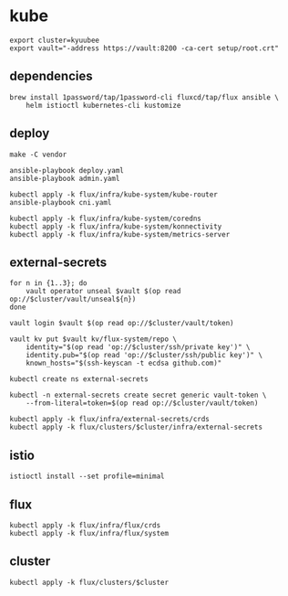# kube

    export cluster=kyuubee
    export vault="-address https://vault:8200 -ca-cert setup/root.crt"

## dependencies

    brew install 1password/tap/1password-cli fluxcd/tap/flux ansible \
        helm istioctl kubernetes-cli kustomize

## deploy

    make -C vendor

    ansible-playbook deploy.yaml
    ansible-playbook admin.yaml

    kubectl apply -k flux/infra/kube-system/kube-router
    ansible-playbook cni.yaml

    kubectl apply -k flux/infra/kube-system/coredns
    kubectl apply -k flux/infra/kube-system/konnectivity
    kubectl apply -k flux/infra/kube-system/metrics-server

## external-secrets

    for n in {1..3}; do
        vault operator unseal $vault $(op read op://$cluster/vault/unseal${n})
    done

    vault login $vault $(op read op://$cluster/vault/token)

    vault kv put $vault kv/flux-system/repo \
        identity="$(op read 'op://$cluster/ssh/private key')" \
        identity.pub="$(op read 'op://$cluster/ssh/public key')" \
        known_hosts="$(ssh-keyscan -t ecdsa github.com)"

    kubectl create ns external-secrets

    kubectl -n external-secrets create secret generic vault-token \
        --from-literal=token=$(op read op://$cluster/vault/token)

    kubectl apply -k flux/infra/external-secrets/crds
    kubectl apply -k flux/clusters/$cluster/infra/external-secrets

## istio

    istioctl install --set profile=minimal

## flux

    kubectl apply -k flux/infra/flux/crds
    kubectl apply -k flux/infra/flux/system

## cluster

    kubectl apply -k flux/clusters/$cluster
